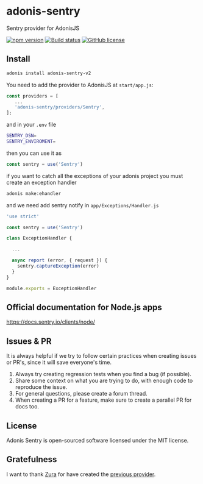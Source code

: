 # adonis-sentry

Sentry provider for AdonisJS

[![npm version](https://badge.fury.io/js/adonis-sentry.svg)](https://badge.fury.io/js/adonis-sentry)
[![Build status](https://ci.appveyor.com/api/projects/status/sq2dbol6yxbjvkmn/branch/master?svg=true)](https://ci.appveyor.com/project/Perafan18/adonis-sentry/branch/master)
[![GitHub license](https://img.shields.io/github/license/Perafan18/adonis-sentry.svg)](https://github.com/Perafan18/adonis-sentry/blob/master/LICENSE)


## Install

```bash
adonis install adonis-sentry-v2
```

You need to add the provider to AdonisJS at `start/app.js`:

```javascript
const providers = [
   ...
   'adonis-sentry/providers/Sentry',
];
```

and in your `.env` file

```bash
SENTRY_DSN=
SENTRY_ENVIROMENT=
```

then you can use it as

```javascript
const sentry = use('Sentry')
```

if you want to catch all the exceptions of your adonis project you must create an exception handler

```bash
adonis make:ehandler
```

and we need add sentry notify in `app/Exceptions/Handler.js`

```javascript
'use strict'

const sentry = use('Sentry')

class ExceptionHandler {

  ...

  async report (error, { request }) {
    sentry.captureException(error)
  }
}

module.exports = ExceptionHandler

```

## Official documentation for Node.js apps

https://docs.sentry.io/clients/node/

## Issues & PR

It is always helpful if we try to follow certain practices when creating issues or PR's, since it will save everyone's time.

1. Always try creating regression tests when you find a bug (if possible).
2. Share some context on what you are trying to do, with enough code to reproduce the issue.
3. For general questions, please create a forum thread.
4. When creating a PR for a feature, make sure to create a parallel PR for docs too.

## License

Adonis Sentry is open-sourced software licensed under the MIT license.

## Gratefulness

I want to thank [Zura](https://github.com/zgabievi) for have created the [previous provider](https://github.com/zgabievi/adonis-sentry).
